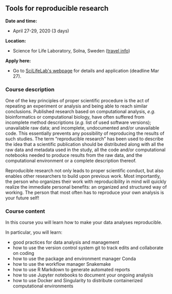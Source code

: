 

<h2> Tools for reproducible research </h2>

**Date and time:**  
- April 27-29, 2020 (3 days)

**Location:**  
- Science for Life Laboratory, Solna, Sweden ([travel info](travel.md))

**Apply here:**  
- Go to [SciLifeLab's webpage](https://www.scilifelab.se/events/tools-for-reproducible-research-4/) for details and application (deadline Mar 27).

<h3> Course description </h3>

One of the key principles of proper scientific procedure is the act of repeating an experiment or analysis and being able to reach similar conclusions. Published research based on computational analysis, *e.g.* bioinformatics or computational biology, have often suffered from incomplete method descriptions (*e.g.* list of used software versions); unavailable raw data; and incomplete, undocumented and/or unavailable code. This essentially prevents any possibility of reproducing the results of such studies. The term “reproducible research” has been used to describe the idea that a scientific publication should be distributed along with all the raw data and metadata used in the study, all the code and/or computational notebooks needed to produce results from the raw data, and the computational environment or a complete description thereof.

Reproducible research not only leads to proper scientific conduct, but also enables other researchers to build upon previous work. Most importantly, the person who organizes their work with reproducibility in mind will quickly realize the immediate personal benefits: an organized and structured way of working. The person that most often has to reproduce your own analysis is your future self!

<h3> Course content </h3>

In this course you will learn how to make your data analyses reproducible.

In particular, you will learn:

* good practices for data analysis and management
* how to use the version control system git to track edits and collaborate on coding
* how to use the package and environment manager Conda
* how to use the workflow manager Snakemake
* how to use R Markdown to generate automated reports
* how to use Jupyter notebooks to document your ongoing analysis
* how to use Docker and Singularity to distribute containerized computational environments

